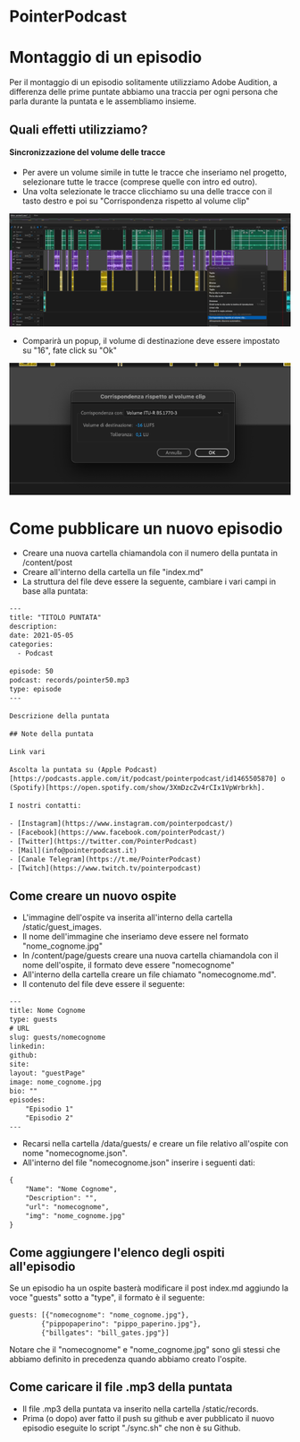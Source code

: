 # PointerPodcast

# Montaggio di un episodio

Per il montaggio di un episodio solitamente utilizziamo Adobe Audition, a differenza delle prime puntate abbiamo una traccia per ogni persona che parla durante la puntata e le assembliamo insieme.

## Quali effetti utilizziamo?

#### Sincronizzazione del volume delle tracce 

- Per avere un volume simile in tutte le tracce che inseriamo nel progetto, selezionare tutte le tracce (comprese quelle con intro ed outro).
- Una volta selezionate le tracce clicchiamo su una delle tracce con il tasto destro e poi su "Corrispondenza rispetto al volume clip"

!["Corrispondenza rispetto al volume clip"](./img/02.png)
- Comparirà un popup, il volume di destinazione deve essere impostato su "16", fate click su "Ok"

!["Ok"](./img/01.png)

# Come pubblicare un nuovo episodio

- Creare una nuova cartella chiamandola con il numero della puntata in /content/post
- Creare all'interno della cartella un file "index.md"
- La struttura del file deve essere la seguente, cambiare i vari campi in base alla puntata:

```
---
title: "TITOLO PUNTATA"
description:
date: 2021-05-05
categories:
  - Podcast

episode: 50
podcast: records/pointer50.mp3
type: episode
---

Descrizione della puntata

## Note della puntata

Link vari

Ascolta la puntata su (Apple Podcast)[https://podcasts.apple.com/it/podcast/pointerpodcast/id1465505870] o (Spotify)[https://open.spotify.com/show/3XmDzcZv4rCIx1VpWrbrkh].

I nostri contatti:

- [Instagram](https://www.instagram.com/pointerpodcast/)
- [Facebook](https://www.facebook.com/pointerPodcast/)
- [Twitter](https://twitter.com/PointerPodcast)
- [Mail](info@pointerpodcast.it)
- [Canale Telegram](https://t.me/PointerPodcast)
- [Twitch](https://www.twitch.tv/pointerpodcast)

```

## Come creare un nuovo ospite

- L'immagine dell'ospite va inserita all'interno della cartella /static/guest_images.
- Il nome dell'immagine che inseriamo deve essere nel formato "nome_cognome.jpg"
- In /content/page/guests creare una nuova cartella chiamandola con il nome dell'ospite, il formato deve essere "nomecognome"
- All'interno della cartella creare un file chiamato "nomecognome.md". 
- Il contenuto del file deve essere il seguente:

```
---
title: Nome Cognome
type: guests
# URL
slug: guests/nomecognome
linkedin: 
github: 
site: 
layout: "guestPage"
image: nome_cognome.jpg
bio: ""
episodes: 
    "Episodio 1"
    "Episodio 2"
---
```
- Recarsi nella cartella /data/guests/ e creare un file relativo all'ospite con nome "nomecognome.json".
- All'interno del file "nomecognome.json" inserire i seguenti dati:

```
{
    "Name": "Nome Cognome",
    "Description": "",
    "url": "nomecognome",
    "img": "nome_cognome.jpg"
}
```

## Come aggiungere l'elenco degli ospiti all'episodio

Se un episodio ha un ospite basterà modificare il post index.md aggiundo la voce "guests" sotto a "type", il formato è il seguente:

```
guests: [{"nomecognome": "nome_cognome.jpg"},
        {"pippopaperino": "pippo_paperino.jpg"},
        {"billgates": "bill_gates.jpg"}]
```

Notare che il "nomecognome" e "nome_cognome.jpg" sono gli stessi che abbiamo definito in precedenza quando abbiamo creato l'ospite.

## Come caricare il file .mp3 della puntata

- Il file .mp3 della puntata va inserito nella cartella /static/records.
- Prima (o dopo) aver fatto il push su github e aver pubblicato il nuovo episodio eseguite lo script "./sync.sh" che non è su Github.